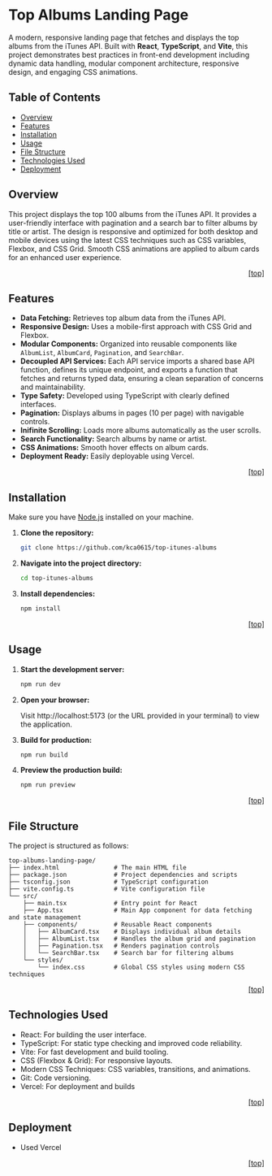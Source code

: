 # Top Albums Landing Page

A modern, responsive landing page that fetches and displays the top albums from the iTunes API. Built with **React**, **TypeScript**, and **Vite**, this project demonstrates best practices in front-end development including dynamic data handling, modular component architecture, responsive design, and engaging CSS animations.

## Table of Contents

- [Overview](#overview)
- [Features](#features)
- [Installation](#installation)
- [Usage](#usage)
- [File Structure](#file-structure)
- [Technologies Used](#technologies-used)
- [Deployment](#deployment)


## Overview

This project displays the top 100 albums from the iTunes API. It provides a user-friendly interface with pagination and a search bar to filter albums by title or artist. The design is responsive and optimized for both desktop and mobile devices using the latest CSS techniques such as CSS variables, Flexbox, and CSS Grid. Smooth CSS animations are applied to album cards for an enhanced user experience.

<div style="width:100%;display:inline-block;text-align:right;"><a href="#table-of-contents">[top]</a></div>


## Features

- **Data Fetching:** Retrieves top album data from the iTunes API.
- **Responsive Design:** Uses a mobile-first approach with CSS Grid and Flexbox.
- **Modular Components:** Organized into reusable components like `AlbumList`, `AlbumCard`, `Pagination`, and `SearchBar`.
- **Decoupled API Services:**  Each API service imports a shared base API function, defines its unique endpoint, and exports a function that fetches and returns typed data, ensuring a clean separation of concerns and maintainability.
- **Type Safety:** Developed using TypeScript with clearly defined interfaces.
- **Pagination:** Displays albums in pages (10 per page) with navigable controls.
- **Inifinite Scrolling:** Loads more albums automatically as the user scrolls.
- **Search Functionality:** Search albums by name or artist.
- **CSS Animations:** Smooth hover effects on album cards.
- **Deployment Ready:** Easily deployable using Vercel.

<div style="width:100%;display:inline-block;text-align:right;"><a href="#table-of-contents">[top]</a></div>


## Installation

Make sure you have [Node.js](https://nodejs.org/) installed on your machine.

1. **Clone the repository:**

    ```bash
    git clone https://github.com/kca0615/top-itunes-albums
    ```

2. **Navigate into the project directory:**

    ```bash
    cd top-itunes-albums
    ```

3. **Install dependencies:**

    ```bash
    npm install
    ```

<div style="width:100%;display:inline-block;text-align:right;"><a href="#table-of-contents">[top]</a></div>


## Usage

1. **Start the development server:**

    ```bash
    npm run dev
    ```
2. **Open your browser:**

    Visit http://localhost:5173 (or the URL provided in your terminal) to view the application.

3. **Build for production:**

    ```bash
    npm run build
    ```

4. **Preview the production build:**

    ```bash
    npm run preview
    ```
<div style="width:100%;display:inline-block;text-align:right;"><a href="#table-of-contents">[top]</a></div>

## File Structure

The project is structured as follows:

    top-albums-landing-page/
    ├── index.html               # The main HTML file
    ├── package.json             # Project dependencies and scripts
    ├── tsconfig.json            # TypeScript configuration
    ├── vite.config.ts           # Vite configuration file
    └── src/
        ├── main.tsx             # Entry point for React
        ├── App.tsx              # Main App component for data fetching and state management
        ├── components/          # Reusable React components
        │   ├── AlbumCard.tsx    # Displays individual album details
        │   ├── AlbumList.tsx    # Handles the album grid and pagination
        │   ├── Pagination.tsx   # Renders pagination controls
        │   └── SearchBar.tsx    # Search bar for filtering albums
        └── styles/
            └── index.css        # Global CSS styles using modern CSS techniques

<div style="width:100%;display:inline-block;text-align:right;"><a href="#table-of-contents">[top]</a></div>

## Technologies Used

  - React: For building the user interface.
  - TypeScript: For static type checking and improved code reliability.
  - Vite: For fast development and build tooling.
  - CSS (Flexbox & Grid): For responsive layouts.
  - Modern CSS Techniques: CSS variables, transitions, and animations.
  - Git: Code versioning.
  - Vercel: For deployment and builds

<div style="width:100%;display:inline-block;text-align:right;"><a href="#table-of-contents">[top]</a></div>


## Deployment

- Used Vercel

<div style="width:100%;display:inline-block;text-align:right;"><a href="#table-of-contents">[top]</a></div>